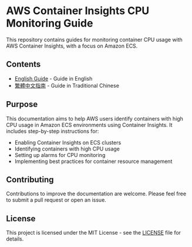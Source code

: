 # AWS Container Insights CPU Monitoring Guide

This repository contains guides for monitoring container CPU usage with AWS Container Insights, with a focus on Amazon ECS.

## Contents

- [English Guide](./ECS_Container_Insights_CPU_Monitoring_Guide.md) - Guide in English
- [繁體中文指南](./ECS_Container_Insights_CPU監控指南.md) - Guide in Traditional Chinese

## Purpose

This documentation aims to help AWS users identify containers with high CPU usage in Amazon ECS environments using Container Insights. It includes step-by-step instructions for:

- Enabling Container Insights on ECS clusters
- Identifying containers with high CPU usage
- Setting up alarms for CPU monitoring
- Implementing best practices for container resource management

## Contributing

Contributions to improve the documentation are welcome. Please feel free to submit a pull request or open an issue.

## License

This project is licensed under the MIT License - see the [LICENSE](LICENSE) file for details.
